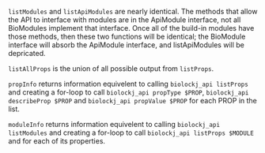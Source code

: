 
`listModules` and `listApiModules` are nearly identical.  The methods that allow the API to interface with modules are in the ApiModule interface, not all BioModules implement that interface.  Once all of the build-in modules have those methods, then these two functions will be identical; the BioModule interface will absorb the ApiModule interface, and listApiModules will be depricated.

`listAllProps` is the union of all possible output from `listProps`.

`propInfo` returns information equivelent to calling `biolockj_api listProps` and creating a for-loop to call `biolockj_api propType $PROP`, `biolockj_api describeProp $PROP` and `biolockj_api propValue $PROP` for each PROP in the list.

`moduleInfo` returns information equivelent to calling `biolockj_api listModules` and creating a for-loop to call `biolockj_api listProps $MODULE` and for each of its properties.
